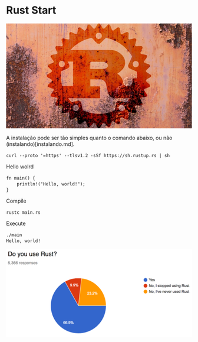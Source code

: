 # Rust Start

![logo-rust-custom.jpg](logo-rust-custom.jpg)

A instalação pode ser tão simples quanto o comando abaixo, ou não (instalando)[instalando.md].

    curl --proto '=https' --tlsv1.2 -sSf https://sh.rustup.rs | sh

Hello wolrd

    fn main() {
        println!("Hello, world!");
    }

Compile

    rustc main.rs

Execute 

    ./main
    Hello, world!

[  ![do-you-use-rust.png](do-you-use-rust.png)  ](https://blog.rust-lang.org/2017/09/05/Rust-2017-Survey-Results.html)

